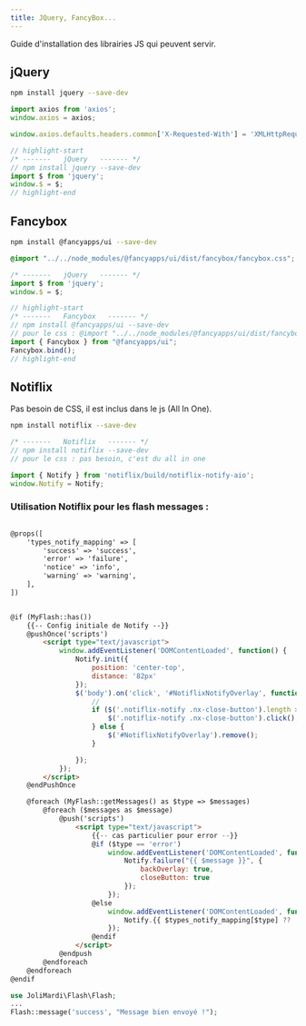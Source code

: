 ```yaml
---
title: JQuery, FancyBox...
---
```


Guide d'installation des librairies JS qui peuvent servir.


## jQuery

```bash
npm install jquery --save-dev
```
```js title="/ressources/js/bootstrap.js"
import axios from 'axios';
window.axios = axios;

window.axios.defaults.headers.common['X-Requested-With'] = 'XMLHttpRequest';

// highlight-start
/* -------   jQuery   ------- */
// npm install jquery --save-dev
import $ from 'jquery';
window.$ = $;
// highlight-end
```

## Fancybox 

```bash
npm install @fancyapps/ui --save-dev
```

```css  title="resources/css/app.css"
@import "../../node_modules/@fancyapps/ui/dist/fancybox/fancybox.css";
```

```js title="/ressources/js/bootstrap.js"
/* -------   jQuery   ------- */
import $ from 'jquery';
window.$ = $;

// highlight-start
/* -------   Fancybox   ------- */
// npm install @fancyapps/ui --save-dev
// pour le css : @import "../../node_modules/@fancyapps/ui/dist/fancybox/fancybox.css";
import { Fancybox } from "@fancyapps/ui";
Fancybox.bind();
// highlight-end
```

## Notiflix

Pas besoin de CSS, il est inclus dans le js (All In One).
```bash
npm install notiflix --save-dev
```

```js title="/ressources/js/bootstrap.js"
/* -------   Notiflix   ------- */
// npm install notiflix --save-dev
// pour le css : pas besoin, c'est du all in one

import { Notify } from 'notiflix/build/notiflix-notify-aio';
window.Notify = Notify;
```

### Utilisation Notiflix pour les flash messages :

```html title="/ressources/views/vendor/flash-messages/message.blade.php"

@props([
    'types_notify_mapping' => [
        'success' => 'success',
        'error' => 'failure',
        'notice' => 'info',
        'warning' => 'warning',
    ],
])


@if (MyFlash::has())
    {{-- Config initiale de Notify --}}
    @pushOnce('scripts')
        <script type="text/javascript">
            window.addEventListener('DOMContentLoaded', function() {
                Notify.init({
                    position: 'center-top',
                    distance: '82px'
                });
                $('body').on('click', '#NotiflixNotifyOverlay', function() {
                    //
                    if ($('.notiflix-notify .nx-close-button').length > 0) {
                        $('.notiflix-notify .nx-close-button').click();
                    } else {
                        $('#NotiflixNotifyOverlay').remove();
                    }

                });
            });
        </script>
    @endPushOnce

    @foreach (MyFlash::getMessages() as $type => $messages)
        @foreach ($messages as $message)
            @push('scripts')
                <script type="text/javascript">
                    {{-- cas particulier pour error --}}
                    @if ($type == 'error')
                        window.addEventListener('DOMContentLoaded', function() {
                            Notify.failure("{{ $message }}", {
                                backOverlay: true,
                                closeButton: true
                            });
                        });
                    @else
                        window.addEventListener('DOMContentLoaded', function() {
                            Notify.{{ $types_notify_mapping[$type] ?? 'info' }}("{{ $message }}", {});
                        });
                    @endif
                </script>
            @endpush
        @endforeach
    @endforeach
@endif
```
```php title="dans un controller :"
use JoliMardi\Flash\Flash;
...
Flash::message('success', "Message bien envoyé !");
```